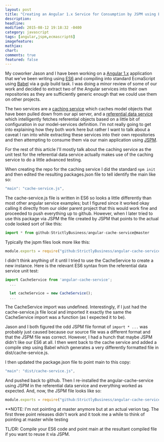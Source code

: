 ```yaml
---
layout: post
title: "Creating an Angular 1.x Service for Consumption by JSPM using ES6"
description:
headline:
modified: 2015-08-12 19:18:32 -0400
category: javascript
tags: [angular,jspm,ecmascript6]
imagefeature:
mathjax:
chart:
comments: true
featured: false
---
```

My coworker Jason and I have been working on a [Angular 1.x](https://angularjs.org/) application that we've been writing using [ES6](http://es6-features.org/) and compiling into standard EcmaScript using [Babel](https://babeljs.io/) via a gulp build task.  I was doing a minor review of some of our work and decided to extract two of the Angular services into their own repositories as they are sufficiently generic enough that we could use them on other projects.

The two services are a [caching service](https://github.com/StrictlyBusiness/angular-cache-service) which caches model objects that have been pulled down from our api server, and a [referential data service](https://github.com/StrictlyBusiness/angular-referential-data-service) which intelligently fetches referential objects based on a little bit of configuration in our model-services definition.  I'm  not really going to get into explaining how they both work here but rather I want to talk about a caveat I ran into while extracting these services into their own repositories and then attempting to consume them via our main application using [JSPM](http://jspm.io/).

For the rest of this article I'll mostly talk about the caching service as the unit test for the referential data service actually makes use of the caching service to do a little advanced testing.  

When creating the repo for the caching service I did the standard `npm init` and then edited the resulting packages.json file to tell identify the main like so:

```js
"main": "cache-service.js",
```
The cache-service.js file is written in ES6 so looks a little differently than most other angular service examples; but I figured since it worked okay calling it directly from our older parent project that this would work fine and proceeded to push everything up to github.  However, when I later tried to use this package via JSPM the file created by JSPM that points to the actual code looked sort of like this:

```js
import * from github:StrictlyBusiness/angular-cache-service@master
```

Typically the jspm files look more like this:

```js
module.exports = require("github:StrictlyBusiness/angular-cache-service@master");
```

I didn't think anything of it until I tried to use the CacheService to create a new instance. Here is the relevant ES6 syntax from the referential data service unit test:

```js
import CacheService from 'angular-cache-service';
  ...

  let cacheService = new CacheService();
  ...
```

The CacheService import was undefined.  Interestingly, if I just had the cache-service.js file local and imported it exactly the same the CacheService import was a function (as I expected it to be).

Jason and I both figured the odd JSPM file format of `import * ...` was probably just caused because our source file was a different format and that the JSPM file was correct.  However, I had a hunch that maybe JSPM didn't like our ES6 at all.  I then went back to the cache service and added a compile step using Babel which generates a very differently formatted file in dist/cache-service.js.

I then updated the package.json file to point main to this copy:

```js
"main": "dist/cache-service.js",
```

And pushed back to github.  Then I re-installed the angular-cache-service using JSPM in the referential data service and everything worked as expected.  And, now, the JSPM file looks like so:

```js
module.exports = require("github:StrictlyBusiness/angular-cache-service@0.0.4/dist/cache-service");
```

**NOTE: I'm not pointing at master anymore but at an actual verion tag.  The first three point releases didn't work and it took me a while to think of pointing at master  while testing

TL/DR: Compile your ES6 code and point main at the resultant compiled file if you want to reuse it via JSPM.

